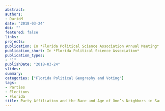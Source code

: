 ```yaml
---
abstract: 
authors:
- DarioM
date: "2018-03-24"
doi: ""
featured: false
links:
projects:
publication: In *Florida Political Science Association Annual Meeting*
publication_short: In *Florida Political Science Association*
publication_types:
- "1"
publishDate: "2018-03-24"
slides: 
summary: 
categories: ["Florida Political Geography and Voting"]
tags:
- Parties
- Elections
- Florida
title: Party Affiliation and the Race and Age of One’s Neighbors in Sarasota County
---
```


